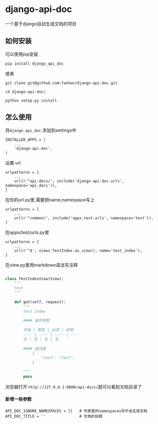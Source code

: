 # django-api-doc

一个基于django自动生成文档的项目

## 如何安装

可以使用pip安装

```
pip install django_api_doc
```

或者

```
git clone git@github.com:fanhan/django-api-doc.git

cd django-api-doc/

python setup.py install

```

## 怎么使用

将`django_api_doc` 添加到settings中

```
INSTALLED_APPS = (
    ...
    'django-api-doc',
)
```

设置 url

```
urlpatterns = [
    ...
    url(r'^api-docs/', include('django-api-doc.urls', namespace='api_docs')),
]
```

在你的url.py里,需要把name,namespace写上

```
urlpatterns = [
    ...
    url(r'^common/', include('apps.test.urls', namespace='test')),
]
```
在apps/test/urls.py里

```
urlpatterns = [
    ...
    url(r'^$', views.TestIndex.as_view(), name='test_index'),
]
```


在view.py里用markdown语法写注释

```python

class TestIndexView(View):
    """
    test
    """
    
    def get(self, request):
        """
        test index
        
        #### 请求参数
        
        字段 | 类型 | 必须 | 说明
        ---- | ---- | ---- | ----
        无 | 无 | 无 | 无
        
        #### 返回值
            {
                "text": "test",
            }
        
        """
        pass
```

浏览器打开 `http://127.0.0.1:8000/api-docs/`就可以看到文档目录了


#### 新增一些参数

```
API_DOC_IGNORE_NAMESPACES = []   # 列表里的namespaces将不会生成文档
API_DOC_TITLE = ''               # 文档的标题
```
